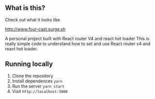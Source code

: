 ## What is this?

Check out what it looks like

http://www.four-cast.surge.sh

A personal project built with React router V4 and react hot loader
This is really simple code to understand how to set and use React router v4 and react hot loader.


## Running locally

1. Clone the repository
1. Install dependences `yarn`
1. Run the server `yarn start`
1. Visit `http://localhost:3000`
